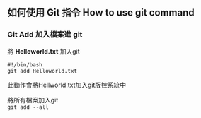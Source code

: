 ## 如何使用 Git 指令 How to use git command


### Git Add 加入檔案進 git  
將 **Helloworld.txt** 加入git  
```
#!/bin/bash
git add Helloworld.txt
```
此動作會將Hellworld.txt加入git版控系統中  


將所有檔案加入git  
`git add --all`
